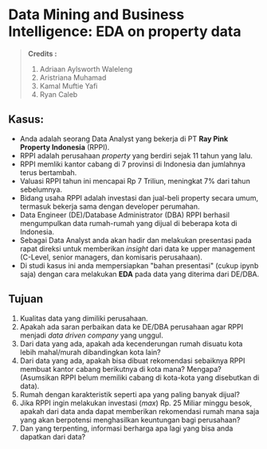 # Data Mining and Business Intelligence: EDA on property data

> **Credits :**
> 1. Adriaan Aylsworth Waleleng
> 2. Aristriana Muhamad
> 3. Kamal Muftie Yafi
> 4. Ryan Caleb

## Kasus:
- Anda adalah seorang Data Analyst yang bekerja di PT **Ray Pink Property Indonesia** (RPPI).
- RPPI adalah perusahaan *property* yang berdiri sejak 11 tahun yang lalu.
- RPPI memliki kantor cabang di 7 provinsi di Indonesia dan jumlahnya terus bertambah.
- Valuasi RPPI tahun ini mencapai Rp 7 Triliun, meningkat 7% dari tahun sebelumnya.
- Bidang usaha RPPI adalah investasi dan jual-beli property secara umum, termasuk bekerja sama dengan developer perumahan.
- Data Engineer (DE)/Database Administrator (DBA) RPPI berhasil mengumpulkan data rumah-rumah yang dijual di beberapa kota di Indonesia.
- Sebagai Data Analyst anda akan hadir dan melakukan presentasi pada rapat direksi untuk memberikan *insight* dari data ke upper management (C-Level, senior managers, dan komisaris perusahaan).
- Di studi kasus ini anda mempersiapkan "bahan presentasi" (cukup ipynb saja) dengan cara melakukan **EDA** pada data yang diterima dari DE/DBA.

## Tujuan
1. Kualitas data yang dimiliki perusahaan.
2. Apakah ada saran perbaikan data ke DE/DBA perusahaan agar RPPI menjadi *data driven company* yang unggul.
3. Dari data yang ada, apakah ada kecenderungan rumah disuatu kota lebih mahal/murah dibandingkan kota lain?
4. Dari data yang ada, apakah bisa dibuat rekomendasi sebaiknya RPPI membuat kantor cabang berikutnya di kota mana? Mengapa? (Asumsikan RPPI belum memiliki cabang di kota-kota yang disebutkan di data).
5. Rumah dengan karakteristik seperti apa yang paling banyak dijual?
6. Jika RPPI ingin melakukan investasi (*max*) Rp. 25 Miliar minggu besok, apakah dari data anda dapat memberikan rekomendasi rumah mana saja yang akan berpotensi menghasilkan keuntungan bagi perusahaan?
7. Dan yang terpenting, informasi berharga apa lagi yang bisa anda dapatkan dari data?
